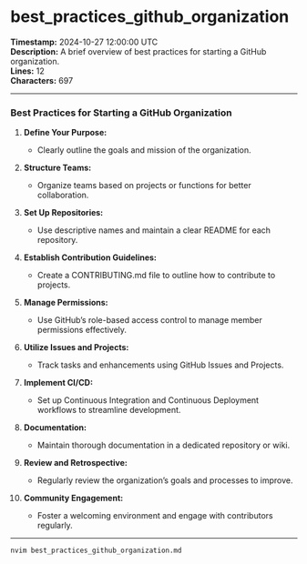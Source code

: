 # best_practices_github_organization
**Timestamp:** 2024-10-27 12:00:00 UTC  
**Description:** A brief overview of best practices for starting a GitHub organization.  
**Lines:** 12  
**Characters:** 697  

---

### Best Practices for Starting a GitHub Organization

1. **Define Your Purpose:**
   - Clearly outline the goals and mission of the organization.

2. **Structure Teams:**
   - Organize teams based on projects or functions for better collaboration.

3. **Set Up Repositories:**
   - Use descriptive names and maintain a clear README for each repository.

4. **Establish Contribution Guidelines:**
   - Create a CONTRIBUTING.md file to outline how to contribute to projects.

5. **Manage Permissions:**
   - Use GitHub’s role-based access control to manage member permissions effectively.

6. **Utilize Issues and Projects:**
   - Track tasks and enhancements using GitHub Issues and Projects.

7. **Implement CI/CD:**
   - Set up Continuous Integration and Continuous Deployment workflows to streamline development.

8. **Documentation:**
   - Maintain thorough documentation in a dedicated repository or wiki.

9. **Review and Retrospective:**
   - Regularly review the organization’s goals and processes to improve.

10. **Community Engagement:**
    - Foster a welcoming environment and engage with contributors regularly.

---

```bash
nvim best_practices_github_organization.md
```
